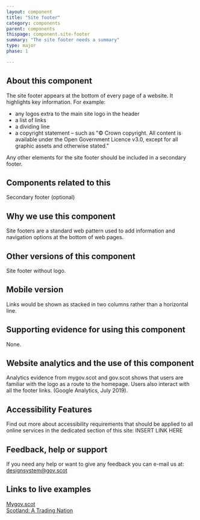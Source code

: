 ```yaml
---
layout: component
title: "Site footer"
category: components
parent: components
thispage: component.site-footer
summary: "The site footer needs a summary"
type: major
phase: 1

---
```


## About this component
The site footer appears at the bottom of every page of a website. It highlights key information. For example:
* any logos extra to the main site logo in the header
* a list of links
* a dividing line
* a copyright statement – such as "© Crown copyright. All content is available under the Open Government Licence v3.0, except for all graphic assets and otherwise stated."  

Any other elements for the site footer should be included in a secondary footer.  

## Components related to this
Secondary footer (optional)

## Why we use this component
Site footers are a standard web pattern used to add information and navigation options at the bottom of web pages.

## Other versions of this component
Site footer without logo.  

## Mobile version
Links would be shown as stacked in two columns rather than a horizontal line.

## Supporting evidence for using this component
None.  

## Website analytics and the use of this component
Analytics evidence from mygov.scot and gov.scot shows that users are familiar with the logo as a route to the homepage.
Users also interact with all the footer links. (Google Analytics, July 2019).  

## Accessibility Features
Find out more about accessibility requirements that should be applied to all online services in the dedicated section of this site: INSERT LINK HERE

## Feedback, help or support
If you need any help or want to give any feedback you can e-mail us at:
[designsystem@gov.scot](mailto:designsystem@gov.scot)

## Links to live examples
[Mygov.scot](https://www.mygov.scot)  
[Scotland: A Trading Nation](https://tradingnation.mygov.scot)
